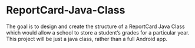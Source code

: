 # ReportCard-Java-Class
The goal is to design and create the structure of a ReportCard Java Class which would allow a school to store a student’s grades for a particular year. This project will be just a java class, rather than a full Android app.
